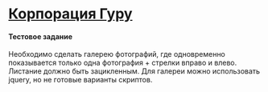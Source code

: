 # [Корпорация Гуру](http://corpguru.ru) #

#### Тестовое задание ####
Необходимо сделать галерею фотографий, где одновременно показывается только одна фотография + стрелки вправо и влево. Листание должно быть зацикленным. Для галереи можно использовать jquery, но не готовые варианты скриптов.
